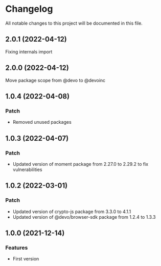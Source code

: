 # Changelog

All notable changes to this project will be documented in this file.

## 2.0.1 (2022-04-12)

Fixing internals import

## 2.0.0 (2022-04-12)

Move package scope from @devo to @devoinc

## 1.0.4 (2022-04-08)

### Patch

- Removed unused packages

## 1.0.3 (2022-04-07)

### Patch

- Updated version of moment package from 2.27.0 to 2.29.2 to fix vulnerabilities

## 1.0.2 (2022-03-01)

### Patch

- Updated version of crypto-js package from 3.3.0 to 4.1.1
- Updated version of @devo/browser-sdk package from 1.2.4 to 1.3.3

## 1.0.0 (2021-12-14)

### Features

- First version
